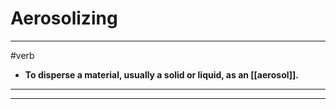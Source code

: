 # Aerosolizing
---
#verb
- **To disperse a material, usually a solid or liquid, as an [[aerosol]].**
---
---
